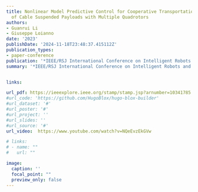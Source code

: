 ```yaml
---
title: Nonlinear Model Predictive Control for Cooperative Transportation and Manipulation
  of Cable Suspended Payloads with Multiple Quadrotors
authors:
- Guanrui Li
- Giuseppe Loianno
date: '2023'
publishDate: '2024-11-18T23:48:37.415112Z'
publication_types:
- paper-conference
publication: '*IEEE/RSJ International Conference on Intelligent Robots and Systems (IROS)*'
summary: '*IEEE/RSJ International Conference on Intelligent Robots and Systems (IROS)*'


links:

url_pdf: https://ieeexplore.ieee.org/stamp/stamp.jsp?arnumber=10341785
#url_code: 'https://github.com/HugoBlox/hugo-blox-builder'
#url_dataset: '#'
#url_poster: '#'
#url_project: ''
#url_slides: ''
#url_source: '#'
url_video:  https://www.youtube.com/watch?v=NQeEvzEkGVw

# links:
# - name: ""
#   url: ""

image:
  caption: ''
  focal_point: ""
  preview_only: false
---
```

